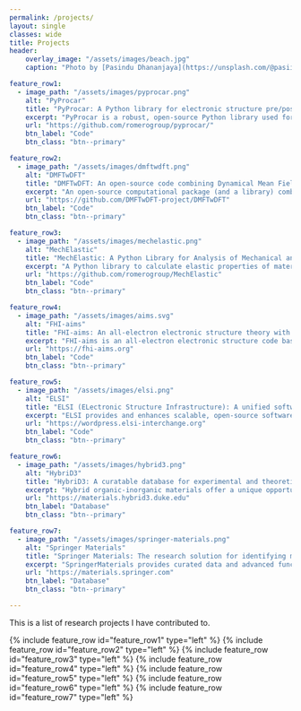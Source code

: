 ```yaml
---
permalink: /projects/
layout: single
classes: wide
title: Projects
header:
    overlay_image: "/assets/images/beach.jpg"
    caption: "Photo by [Pasindu Dhananjaya](https://unsplash.com/@pasiiijay) on [Unsplash](https://unsplash.com)"

feature_row1:
  - image_path: "/assets/images/pyprocar.png"
    alt: "PyProcar"
    title: "PyProcar: A Python library for electronic structure pre/post-processing"
    excerpt: "PyProcar is a robust, open-source Python library used for pre- and post-processing of the electronic structure data coming from DFT calculations."
    url: "https://github.com/romerogroup/pyprocar/"
    btn_label: "Code"
    btn_class: "btn--primary"

feature_row2:
  - image_path: "/assets/images/dmftwdft.png"
    alt: "DMFTwDFT"
    title: "DMFTwDFT: An open-source code combining Dynamical Mean Field Theory with various Density Functional Theory packages"
    excerpt: "An open-source computational package (and a library) combining DMFT with various DFT codes interfaced through the Wannier90 package."
    url: "https://github.com/DMFTwDFT-project/DMFTwDFT"
    btn_label: "Code"
    btn_class: "btn--primary"

feature_row3:
  - image_path: "/assets/images/mechelastic.png"
    alt: "MechElastic"
    title: "MechElastic: A Python Library for Analysis of Mechanical and Elastic Properties of Bulk and 2D Materials"
    excerpt: "A Python library to calculate elastic properties of materials."
    url: "https://github.com/romerogroup/MechElastic"
    btn_label: "Code"
    btn_class: "btn--primary"

feature_row4:
  - image_path: "/assets/images/aims.svg"
    alt: "FHI-aims"
    title: "FHI-aims: An all-electron electronic structure theory with numeric atom-centered orbitals."
    excerpt: "FHI-aims is an all-electron electronic structure code based on numeric atom-centered orbitals. It enables first-principles simulations with very high numerical accuracy for production calculations, with excellent scalability up to very large system sizes (thousands of atoms) and up to very large, massively parallel supercomputers (ten thousand CPU cores)."
    url: "https://fhi-aims.org"
    btn_label: "Code"
    btn_class: "btn--primary"

feature_row5:
  - image_path: "/assets/images/elsi.png"
    alt: "ELSI"
    title: "ELSI (ELectronic Structure Infrastructure): A unified software interface designed for electronic structure codes to connect with various high-performance eigensolvers and density matrix solvers."
    excerpt: "ELSI provides and enhances scalable, open-source software library solutions for electronic structure calculations in materials science, condensed matter physics, chemistry, and many other fields. ELSI focuses on methods that solve or circumvent eigenvalue problems in electronic structure theory. The ELSI infrastructure should also be useful for other challenging eigenvalue problems."
    url: "https://wordpress.elsi-interchange.org"
    btn_label: "Code"
    btn_class: "btn--primary"

feature_row6:
  - image_path: "/assets/images/hybrid3.png"
    alt: "HybriD3"
    title: "HybriD3: A curatable database for experimental and theoretical data on hybrid organic-inorganic materials."
    excerpt: "Hybrid organic-inorganic materials offer a unique opportunity for the discovery and refinement of new functional semiconductor materials with fine-tuned properties, controlled at the atomic scale by organic chemistry and organic-inorganic synthesis and processing. The HybriD3 project accelerates the Design, Discovery and Dissemination (D3) of new crystalline organic-inorganic hybrid semiconductors in a collaborative effort between a consortium of researchers in the NC Triangle area and beyond."
    url: "https://materials.hybrid3.duke.edu"
    btn_label: "Database"
    btn_class: "btn--primary"

feature_row7:
  - image_path: "/assets/images/springer-materials.png"
    alt: "Springer Materials"
    title: "Springer Materials: The research solution for identifying material properties. "
    excerpt: "SpringerMaterials provides curated data and advanced functionalities to support research in materials science, physics, chemistry, engineering, and other related fields."
    url: "https://materials.springer.com"
    btn_label: "Database"
    btn_class: "btn--primary"

---
```

This is a list of research projects I have contributed to.

{% include feature_row id="feature_row1" type="left" %}
{% include feature_row id="feature_row2" type="left" %}
{% include feature_row id="feature_row3" type="left" %}
{% include feature_row id="feature_row4" type="left" %}
{% include feature_row id="feature_row5" type="left" %}
{% include feature_row id="feature_row6" type="left" %}
{% include feature_row id="feature_row7" type="left" %}
